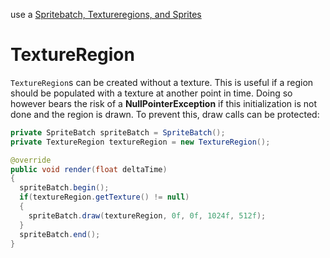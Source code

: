 use a [Spritebatch, Textureregions, and Sprites](spritebatch,-textureregions,-and-sprites)

# TextureRegion

`TextureRegion`s can be created without a texture. This is useful if a region should be populated with a texture at another point in time. Doing so however bears the risk of a **NullPointerException** if this initialization is not done and the region is drawn. To prevent this, draw calls can be protected:

```java
private SpriteBatch spriteBatch = SpriteBatch();
private TextureRegion textureRegion = new TextureRegion();

@override
public void render(float deltaTime)
{
  spriteBatch.begin();
  if(textureRegion.getTexture() != null) 
  { 
    spriteBatch.draw(textureRegion, 0f, 0f, 1024f, 512f); 
  }
  spriteBatch.end();
}
```